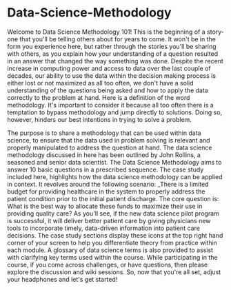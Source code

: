 # Data-Science-Methodology

Welcome to Data Science Methodology 101! This is the beginning of a story- one that you'll be telling others about for years to come. It won't be in the form you experience here, but rather through the stories you'll be sharing with others, as you explain how your understanding of a question resulted in an answer that changed the way something was done. Despite the recent increase in computing power and access to data over the last couple of decades, our ability to use the data within the decision making process is either lost or not maximized as all too often, we don't have a solid understanding of the questions being asked and how to apply the data correctly to the problem at hand. Here is a definition of the word methodology. It's important to consider it because all too often there is a temptation to bypass methodology and jump directly to solutions. Doing so, however, hinders our best intentions in trying to solve a problem.

The purpose is to share a methodology that can be used within data science, to ensure that the data used in problem solving is relevant and properly manipulated to address the question at hand. The data science methodology discussed in here has been outlined by John Rollins, a seasoned and senior data scientist. The Data Science Methodology aims to answer 10 basic questions in a prescribed sequence. The case study included here, highlights how the data science methodology can be applied in context. It revolves around the following scenario: 
_There is a limited budget for providing healthcare in the system to properly address the patient condition prior to the initial patient discharge. The core question is: What is the best way to allocate these funds to maximize their use in providing quality care? As you'll see, if the new data science pilot program is successful, it will deliver better patient care by giving physicians new tools to incorporate timely, data-driven information into patient care decisions. The case study sections display these icons at the top right hand corner of your screen to help you differentiate theory from practice within each module. A glossary of data science terms is also provided to assist with clarifying key terms used within the course. While participating in the course, if you come across challenges, or have questions, then please explore the discussion and wiki sessions. So, now that you're all set, adjust your headphones and let's get started!
